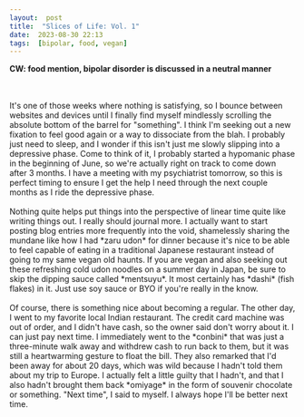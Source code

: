 ```yaml
---
layout:  post
title:  "Slices of Life: Vol. 1"
date:  2023-08-30 22:13
tags:  [bipolar, food, vegan]  
---
```

<b>CW: food mention, bipolar disorder is discussed in a neutral manner</b>
<!--excerpt-->
<br>
<br>
It's one of those weeks where nothing is satisfying, so I bounce between websites and devices until I finally find myself mindlessly scrolling the absolute bottom of the barrel for "something". I think I'm seeking out a new fixation to feel good again or a way to dissociate from the blah. I probably just need to sleep, and I wonder if this isn't just me slowly slipping into a depressive phase. Come to think of it, I probably started a hypomanic phase in the beginning of June, so we're actually right on track to come down after 3 months. I have a meeting with my psychiatrist tomorrow, so this is perfect timing to ensure I get the help I need through the next couple months as I ride the depressive phase. 
<br>
<br>
Nothing quite helps put things into the perspective of linear time quite like writing things out. I really should journal more. I actually want to start posting blog entries more frequently into the void, shamelessly sharing the mundane like how I had *zaru udon* for dinner because it's nice to be able to feel capable of eating in a traditional Japanese restaurant instead of going to my same vegan old haunts. If you are vegan and also seeking out these refreshing cold udon noodles on a summer day in Japan, be sure to skip the dipping sauce called *mentsuyu*. It most certainly has *dashi* (fish flakes) in it. Just use soy sauce or BYO if you're really in the know. 
<br>
<br>
Of course, there is something nice about becoming a regular. The other day, I went to my favorite local Indian restaurant. The credit card machine was out of order, and I didn't have cash, so the owner said don't worry about it. I can just pay next time. I immediately went to the *conbini* that was just a three-minute walk away and withdrew cash to run back to them, but it was still a heartwarming gesture to float the bill. They also remarked that I'd been away for about 20 days, which was wild because I hadn't told them about my trip to Europe. I actually felt a little guilty that I hadn't, and that I also hadn't brought them back *omiyage* in the form of souvenir chocolate or something. "Next time", I said to myself. I always hope I'll be better next time. 